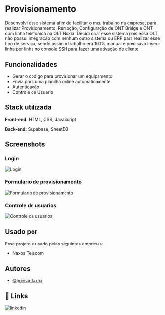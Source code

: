 
# Provisionamento

Desenvolvi esse sistema afim de facilitar o meu trabalho na empresa, para realizar Provisionamento, Remoção, Configuração de ONT Bridge e ONT com linha telefonica na OLT Nokia. Decidi criar esse sistema pois essa OLT não possui integração com nenhum outro sistema ou ERP para realizar esse tipo de serviço, sendo assim o trabalho era 100% manual e precisava inserir linha por linha no console SSH para fazer uma ativação de cliente.


## Funcionalidades

- Gerar o codigo para provisionar um equipamento
- Envia para uma planilha online automaticamente
- Autenticação
- Controle de Usuario


## Stack utilizada

**Front-end:** HTML, CSS, JavaScript

**Back-end:** Supabase, SheetDB


## Screenshots
### Login
![Login](https://github.com/jeancarloshs/provisionamento/blob/master/img/prints_App/screenshot-1675548030188.jpeg)

### Formulario de provisionamento
![Formulario de provisionamento](https://github.com/jeancarloshs/provisionamento/blob/master/img/prints_App/screenshot-1675548055252.jpeg)

### Controle de usuarios
![Controle de usuarios](https://github.com/jeancarloshs/provisionamento/blob/master/img/prints_App/screenshot-1675548075808.jpeg)
## Usado por

Esse projeto é usado pelas seguintes empresas:

- Naxos Telecom


## Autores

- [@jeancarloshs](https://www.github.com/jeancarloshs)


## 🔗 Links
[![linkedin](https://img.shields.io/badge/linkedin-0A66C2?style=for-the-badge&logo=linkedin&logoColor=white)](https://www.linkedin.com/in/jean-carlos-nunes-de-almeida-81a68b139/)

